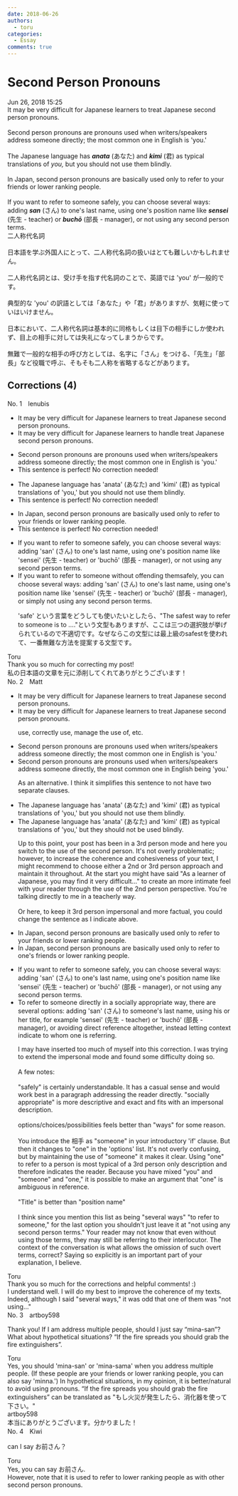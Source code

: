 ```yaml
---
date: 2018-06-26
authors:
  - toru
categories:
  - Essay
comments: true
---
```


# Second Person Pronouns
<div class="date">Jun 26, 2018 15:25</div>
<div id="post"><div id="body_show_ori">
It may be very difficult for Japanese learners to treat Japanese second person pronouns.<br/><br/>Second person pronouns are pronouns used when writers/speakers address someone directly; the most common one in English is 'you.'<br/><br/>The Japanese language has <strong><em>anata</em></strong> (あなた) and <strong><em>kimi</em></strong> (君) as typical translations of <em>you,</em> but you should not use them blindly.<br/><br/>In Japan, second person pronouns are basically used only to refer to your friends or lower ranking people.<br/><br/>If you want to refer to someone safely, you can choose several ways: adding <strong><em>san</em></strong> (さん) to one's last name, using one's position name like <strong><em>sensei</em></strong> (先生 - teacher) or <strong><em>buchō</em></strong> (部長 - manager), or not using any second person terms.
</div></div>

<!-- more -->

<div id="post_ja"><div id="body_show_mo">
二人称代名詞<br/><br/>日本語を学ぶ外国人にとって、二人称代名詞の扱いはとても難しいかもしれません。<br/><br/>二人称代名詞とは、受け手を指す代名詞のことで、英語では 'you' が一般的です。<br/><br/>典型的な 'you' の訳語としては「あなた」や「君」がありますが、気軽に使っていはいけません。<br/><br/>日本において、二人称代名詞は基本的に同格もしくは目下の相手にしか使われず、目上の相手に対しては失礼になってしまうからです。<br/><br/>無難で一般的な相手の呼び方としては、名字に「さん」をつける、「先生」「部長」など役職で呼ぶ、そもそも二人称を省略するなどがあります。
</div></div>

## Corrections (4)
<div id="block"><div class="first_name"> No. 1　<span class="just_name">lenubis</span></div><div id="block2">
<ul class="correction_field">
<li class="incorrect">It may be very difficult for Japanese learners to treat Japanese second person pronouns.</li>
<li class="corrected correct">
It may be very difficult for Japanese learners to <span class="f_red">handle</span> <span class="sline">treat </span>Japanese second person pronouns.
</li>
</ul>
<ul class="correction_field">
<li class="incorrect">Second person pronouns are pronouns used when writers/speakers address someone directly; the most common one in English is 'you.'</li>
<li class="corrected perfect">This sentence is perfect! No correction needed!</li>
</ul>
<ul class="correction_field">
<li class="incorrect">The Japanese language has 'anata' (あなた) and 'kimi' (君) as typical translations of 'you,' but you should not use them blindly.</li>
<li class="corrected perfect">This sentence is perfect! No correction needed!</li>
</ul>
<ul class="correction_field">
<li class="incorrect">In Japan, second person pronouns are basically used only to refer to your friends or lower ranking people.</li>
<li class="corrected perfect">This sentence is perfect! No correction needed!</li>
</ul>
<ul class="correction_field">
<li class="incorrect">If you want to refer to someone safely, you can choose several ways: adding 'san' (さん) to one's last name, using one's position name like 'sensei' (先生 - teacher) or 'buchō' (部長 - manager), or not using any second person terms.</li>
<li class="corrected correct">
If you want to refer to someone <span class="f_red">without offending them</span><span class="sline">safely</span>, you can choose several ways: adding 'san' (さん) to one's last name, using one's position name like 'sensei' (先生 - teacher) or 'buchō' (部長 - manager), or <span class="f_red">simply</span> not using any second person terms.
<p class="correction_comment">'safe' という言葉をどうしても使いたいとしたら、"The safest way to refer to someone is to ...."という文型もありますが、ここは三つの選択肢が挙げられているので不適切です。なぜならこの文型には最上級のsafestを使われて、一番無難な方法を提案する文型です。</p>
</li>
</ul>
</div><div class="name"><span class="just_name">Toru</span><br>
Thank you so much for correcting my post!<br/>私の日本語の文章を元に添削してくれてありがとうございます！
</div>
</div>
<div id="block"><div class="first_name"> No. 2　<span class="just_name">Matt</span></div><div id="block2">
<ul class="correction_field">
<li class="incorrect">It may be very difficult for Japanese learners to treat Japanese second person pronouns.</li>
<li class="corrected correct">
It may be very difficult for Japanese learners to treat Japanese second person pronouns.
<p class="correction_comment">use, correctly use, manage the use of, etc.</p>
</li>
</ul>
<ul class="correction_field">
<li class="incorrect">Second person pronouns are pronouns used when writers/speakers address someone directly; the most common one in English is 'you.'</li>
<li class="corrected correct">
Second person pronouns are pronouns used when writers/speakers address someone directly, the most common one in English being 'you.'
<p class="correction_comment">As an alternative. I think it simplifies this sentence to not have two separate clauses.</p>
</li>
</ul>
<ul class="correction_field">
<li class="incorrect">The Japanese language has 'anata' (あなた) and 'kimi' (君) as typical translations of 'you,' but you should not use them blindly.</li>
<li class="corrected correct">
The Japanese language has 'anata' (あなた) and 'kimi' (君) as typical translations of 'you,' but<span class="f_blue"> they should not be used</span> blindly.
<p class="correction_comment">Up to this point, your post has been in a 3rd person mode and here you switch to the use of the second person. It's not overly problematic; however, to increase the coherence and cohesiveness of your text, I might recommend to choose either a 2nd or 3rd person approach and maintain it throughout. At the start you might have said "As a learner of Japanese, you may find it very difficult..." to create an more intimate feel with your reader through the use of the 2nd person perspective. You're talking directly to me in a teacherly way. <br/><br/>Or here, to keep it 3rd person impersonal and more factual, you could change the sentence as I indicate above.</p>
</li>
</ul>
<ul class="correction_field">
<li class="incorrect">In Japan, second person pronouns are basically used only to refer to your friends or lower ranking people.</li>
<li class="corrected correct">
In Japan, second person pronouns are basically used only to refer to <span class="f_blue">one's</span> friends or lower ranking people.
</li>
</ul>
<ul class="correction_field">
<li class="incorrect">If you want to refer to someone safely, you can choose several ways: adding 'san' (さん) to one's last name, using one's position name like 'sensei' (先生 - teacher) or 'buchō' (部長 - manager), or not using any second person terms.</li>
<li class="corrected correct">
<span class="f_blue">To refer to someone directly in a socially appropriate way</span>, <span class="f_blue">there are</span> several <span class="f_blue">options</span>: adding 'san' (さん) to <span class="f_blue">someone's</span> last name, using <span class="f_blue">his or her title</span>, <span class="f_blue">for example</span> 'sensei' (先生 - teacher) or 'buchō' (部長 - manager), or <span class="f_blue">avoiding direct reference altogether</span>, <span class="f_blue">instead letting context indicate to whom one is referring.</span>
<p class="correction_comment">I may have inserted too much of myself into this correction. I was trying to extend the impersonal mode and found some difficulty doing so.<br/><br/>A few notes:<br/><br/>"safely" is certainly understandable. It has a casual sense and would work best in a paragraph addressing the reader directly. "socially appropriate" is more descriptive and exact and fits with an impersonal description.<br/><br/>options/choices/possibilities feels better than "ways" for some reason.<br/><br/>You introduce the 相手 as "someone" in your introductory 'if' clause. But then it changes to "one" in the 'options' list. It's not overly confusing, but by maintaining the use of "someone" it makes it clear. Using "one" to refer to a person is most typical of a 3rd person only description and therefore indicates the reader. Because you have mixed "you" and "someone" and "one," it is possible to make an argument that "one" is ambiguous in reference.<br/><br/>"Title" is better than "position name" <br/><br/>I think since you mention this list as being "several ways" "to refer to someone," for the last option you shouldn't just leave it at "not using any second person terms." Your reader may not know that even without using those terms, they may still be referring to their interlocutor. The context of the conversation is what allows the omission of such overt terms, correct? Saying so explicitly is an important part of your explanation, I believe.</p>
</li>
</ul>
</div><div class="name"><span class="just_name">Toru</span><br>
Thank you so much for the corrections and helpful comments! :)<br/>I understand well. I will do my best to improve the coherence of my texts.<br/>Indeed, although I said "several ways," it was odd that one of them was "not using..."
</div>
</div>
<div id="block"><div class="first_name"> No. 3　<span class="just_name">artboy598</span></div><div id="block2">
<p class="comment_small">
 Thank you!  If I am address multiple people, should I just say “mina-san”?  What about hypothetical situations?  “If the fire spreads you should grab the fire extinguishers”.
</p>

</div><div class="name"><span class="just_name">Toru</span><br>
Yes, you should 'mina-san' or 'mina-sama' when you address multiple people. (If these people are your friends or lower ranking people, you can also say 'minna.') In hypothetical situations, in my opinion, it is better/natural to avoid using pronouns. “If the fire spreads you should grab the fire extinguishers” can be translated as "もし火災が発生したら、消化器を使って下さい。"
</div>
<div class="name"><span class="just_name">artboy598</span><br>
本当にありがとうございます。分かりました！
</div>
</div>
<div id="block"><div class="first_name"> No. 4　<span class="just_name">Kiwi</span></div><div id="block2">
<p class="comment_small">
 can I say お前さん？
</p>

</div><div class="name"><span class="just_name">Toru</span><br>
Yes, you can say お前さん.<br/>However, note that it is used to refer to lower ranking people as with other second person pronouns.
</div>
</div>
